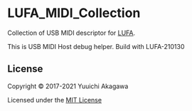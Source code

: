 # LUFA_MIDI_Collection
Collection of USB MIDI descriptor for [LUFA][LUFA].

This is USB MIDI Host debug helper.
Build with LUFA-210130

## License

Copyright &copy; 2017-2021 Yuuichi Akagawa

Licensed under the [MIT License][MIT]

[LUFA]:http://www.lufa-lib.org/
[MIT]: https://opensource.org/licenses/mit-license.php
